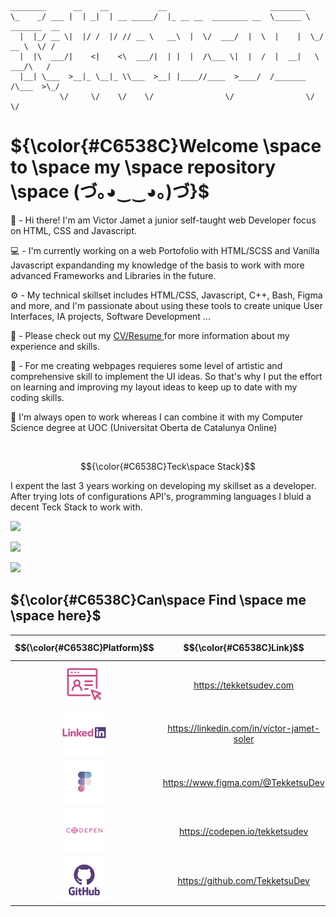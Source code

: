 ```
________      __    __           __                       ________               
\_    _/ ___ |  | _|  | __ _____/  |_ __ __  ________ __  \______ \   _______  __
  |  |_/ __ \|  |/ /  |/ // __ \   __\  |  \/  ___/  |  \  |    |  \_/ __ \  \/ /
  |  |\  ___/|    <|    <\  ___/|  | |  |  /\___ \|  |  /  |  __|   \  ___/\   / 
  |__| \___  >__|_ \__|_ \\___  >__| |____//____  >____/  /_______  /\___  >\_/  
           \/     \/    \/    \/                \/                \/     \/      
```



# ${\color{#C6538C}Welcome \space to \space my \space repository \space (づ｡◕‿‿◕｡)づ}$

👾 - Hi there! I'm am Victor Jamet a junior self-taught web Developer focus on HTML, CSS and Javascript.

💻 - I'm currently working on a web Portofolio with HTML/SCSS and Vanilla Javascript expandanding my knowledge of the basis to work with more advanced Frameworks and Libraries in the future.

⚙️ - My technical skillset includes HTML/CSS, Javascript, C++, Bash, Figma and more, and I'm passionate about using these tools to create unique User Interfaces, IA projects, Software Development ...

📄 - Please check out my <a href="https://drive.google.com/file/d/1Gh4q_RSMQUjufm2Qrm-QesiBepiZ79rO/view?usp=share_link"> CV/Resume </a> for more information about my experience and skills.  

🎨 - For me creating webpages requieres some level of artistic and comprehensive skill to implement the UI ideas. So that's why I put the effort on learning and improving my layout ideas to keep up to date with my coding skills. 

💼 I'm always open to work whereas I can combine it with my Computer Science degree at UOC (Universitat Oberta de Catalunya Online)

<br/>

 $${\color{#C6538C}Teck\space Stack}$$

I expent the last 3 years working on developing my skillset as a developer. After trying lots of configurations API's, programming languages I bluid a decent Teck Stack to work with.

<!---
| ${\color{#C6538C}Project\space Field}$ | ${\color{#C6538C}Tools\space I \space use\space}$ |
|:---------------:|:-------------:|
| Web Devolment | <img src="./img/icon-figma.png" alt="figma"><img src="./img/icon-html5.png" alt="html5"/>  <img src="./img/icon-sass.png" alt="sass"/>  <img alt="nodejs" src="./img/icon-nodejs.png"/>  <img src="./img/icon-gulp.png" alt="gulp"/>  <img src="./img/icon-javascript.png" alt="javascript"/>|
| Software Development | <img alt="cplusplus" src="./img/icon-cplusplus.png">  <img alt="python" src="./img/icon-python.png"> |
| Cloud | <img src="./img/icon-azure.png"> |
| Scripting | <img src="./img/icon-bash.png"> |
| Videosgames |<img src="./img/icon-unity.png"> |
| General Use | <img alt="npm" src="./img/icon-npm.png"> <img alt="git" src="./img/icon-git.png"> <img alt="obsidian" src="./img/icon-obsidian.png"> |
--->

![](https://github-readme-streak-stats.herokuapp.com/?user=tekketsudev&theme=dracula&show_icons=true)<br/>

![](https://github-readme-stats.vercel.app/api/top-langs/?username=tekketsudev&theme=dracula&show_icons=true)

![](https://github-readme-stats.vercel.app/api/top-langs/?username=TekketsuDev&theme=dracula&hide_border=false&include_all_commits=false&count_private=false&layout=compact)<br/>

## ${\color{#C6538C}Can\space Find \space me \space here}$

| $${\color{#C6538C}Platform}$$ | $${\color{#C6538C}Link}$$|
| :-----------: | :-----------: |
| <img src="./img/icon-portofolio.png"> | https://tekketsudev.com |
| <img src="./img/icon-linkedin.png"> | https://linkedin.com/in/víctor-jamet-soler |
| <img src="./img/icon-figma.png"> | https://www.figma.com/@TekketsuDev |
| <img src="./img/icon-codepen.png"> | https://codepen.io/tekketsudev |
| <img src="./img/icon-github.png"> | https://github.com/TekketsuDev |


  
